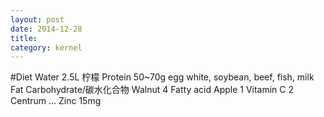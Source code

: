 ```yaml
---
layout: post
date: 2014-12-28
title: 
category: kernel
---
```


#Diet
Water							2.5L 柠檬
Protein							50~70g egg white, soybean, beef, fish, milk
Fat
Carbohydrate/碳水化合物 
Walnut							4		Fatty acid
Apple							1		Vitamin C								2
Centrum							...
Zinc							15mg


